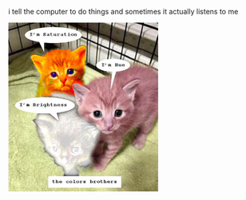 i tell the computer to do things and sometimes it actually listens to me
<!--START_SECTION:update_image-->
<img src=https://raw.githubusercontent.com/sneakykestrel/sneakykestrel/main/.github/images/the_colors_brothers.png height="" width="300" align=left alt=kitty />
<!--END_SECTION:update_image-->

